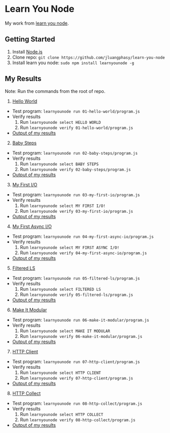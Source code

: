 # Learn You Node

My work from [learn you node](https://github.com/workshopper/learnyounode).

## Getting Started
1. Install [Node.js](http://nodejs.org)
2. Clone repo: `git clone https://github.com/jluangphasy/learn-you-node`
3. Install learn you node: `sudo npm install learnyounode -g`

## My Results

Note: Run the commands from the root of repo.

1. [Hello World](01-hello-world)
  - Test program: `learnyounode run 01-hello-world/program.js`
  - Verify results
    1. Run `learnyounode select HELLO WORLD`
    2. Run `learnyounode verify 01-hello-world/program.js`
  - [Output of my results](01-hello-world/results.txt)
2. [Baby Steps](02-baby-steps)
  - Test program: `learnyounode run 02-baby-steps/program.js`
  - Verify results
    1. Run `learnyounode select BABY STEPS`
    2. Run `learnyounode verify 02-baby-steps/program.js`
  - [Output of my results](02-baby-steps/results.txt)
3. [My First I/O](03-my-first-io)
  - Test program: `learnyounode run 03-my-first-io/program.js`
  - Verify results
    1. Run `learnyounode select MY FIRST I/O!`
    2. Run `learnyounode verify 03-my-first-io/program.js`
  - [Output of my results](03-my-first-io/results.txt)
4. [My First Async I/O](04-my-first-async-io)
  - Test program: `learnyounode run 04-my-first-async-io/program.js`
  - Verify results
    1. Run `learnyounode select MY FIRST ASYNC I/O!`
    2. Run `learnyounode verify 04-my-first-async-io/program.js`
  - [Output of my results](04-my-first-async-io/results.txt)
5. [Filtered LS](05-filtered-ls)
  - Test program: `learnyounode run 05-filtered-ls/program.js`
  - Verify results
    1. Run `learnyounode select FILTERED LS`
    2. Run `learnyounode verify 05-filtered-ls/program.js`
  - [Output of my results](05-filtered-ls/results.txt)
6. [Make It Modular](06-make-it-modular)
  - Test program: `learnyounode run 06-make-it-modular/program.js`
  - Verify results
    1. Run `learnyounode select MAKE IT MODULAR`
    2. Run `learnyounode verify 06-make-it-modular/program.js`
  - [Output of my results](06-make-it-modular/results.txt)
7. [HTTP Client](07-http-client)
  - Test program: `learnyounode run 07-http-client/program.js`
  - Verify results
    1. Run `learnyounode select HTTP CLIENT`
    2. Run `learnyounode verify 07-http-client/program.js`
  - [Output of my results](07-http-client/results.txt)
8. [HTTP Collect](08-http-collect)
  - Test program: `learnyounode run 08-http-collect/program.js`
  - Verify results
    1. Run `learnyounode select HTTP COLLECT`
    2. Run `learnyounode verify 08-http-collect/program.js`
  - [Output of my results](08-http-collect/results.txt)
